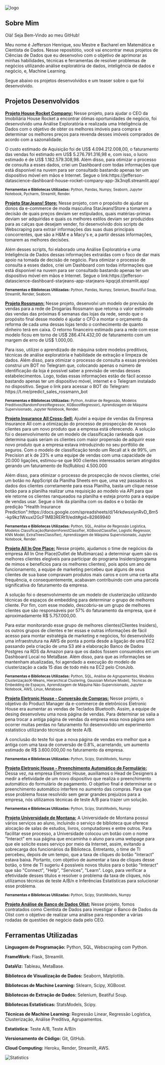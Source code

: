 <img src="https://github.com/jefferson-datascience/jefferson-datascience/blob/main/logo_estudos.jpg" alt="logo" style="zoom: 100%"/>

## Sobre Mim

Olá! Seja Bem-Vindo ao meu GitHub! 

Meu nome é Jefferson Henrique, sou Mestre e Bacharel em Matemática e Cientista de Dados. Nesse repositótio, você vai encontrar meus projetos de Ciências de Dados que eu desenvolvo com o objetivo de aprimorar as minhas habilidades, técnicas e ferramentas de resolver problemas de negócios utilizando análise exploratória de dados, inteligência de dados e negócio, e, Machine Learning. 

Segue abaixo os projetos desenvolvidos e um teaser sobre o que foi desenvolvido.


## Projetos Desenvolvidos


**[Projeto House Rocket Company:](https://github.com/jefferson-datascience/project_insight_house_rocket)** Nesse projeto, para ajudar o CEO da Imobiliária House Rocket a encontrar ótimas oportunidades de negócio, foi desenvolvido uma Análise Exploratória e realizada uma Inteligência de Dados com o objetivo de obter os melhores imóveis para compra e determinar os melhores preços para revenda desses imóveis comprados de acordo com a sazonalidade. 
<p>O custo estimado de Aquisição foi de US$ 4.094.212.008,00, o faturamento das vendas foi estimado em US$ 5.276.791.316,98 e, com isso, o lucro estimado é de US$ 1.182.579.308,98. Além disso, para otimizar o processo de consulta a esses dados, criei um Dashboard com todas informações que está disponível na nuvem para ser consultado bastando apenas ter um dispositivo móvel em mãos e Internet. Segue o link:https://jefferson-datascience-dashboard-house-rocket-company-app-3k3nq6.streamlit.app/</p> 

<sub>**Ferramentas e Bibliotecas Utilizadas:** Python, Pandas, Numpy, Seaborn, Jupyter Notebook, Pycharm, Streamlit, Render.</sub>


**[Projeto StarJeans! Store:](https://github.com/jefferson-datascience/project_starjeans_store)** Nesse projeto, com o propósito de ajudar os donos da e-commerce de moda masculina StarJeans!Store a tomarem a decisão de quais preços deviam ser estipulados, quais matérias-primas deviam ser adquiridas e quais os melhores estilos deviam ser produzidos para as calças que desejam vender, foi desenvolvido dois scripts de Webscraping para extrair informações das suas duas principais concorrentes, que são a H&M e a Macy's e, a partir dessas informações, tomarem as melhores decisões. 
<p>Além desses scripts, foi elaborado uma Análise Exploratória e uma Inteligência de Dados dessas informações extraídas com o foco de dar mais apoio na tomada de decisão de negócio. Para otimizar o processo de consulta a esses dados, criei um Dashboard com todas informações que está disponível na nuvem para ser consultado bastando apenas ter um dispositivo móvel em mãos e Internet. Segue o link:https://jefferson-datascience-dashboard-starjeans-app-starjeans-kpqcjd.streamlit.app/</p>  

<sub>**Ferramentas e Bibliotecas Utilizadas:** Python, Pandas, Numpy, Selenium, Beautiful Soup, Streamlit, Render, Seaborn.</sub>


**[Projeto Rossmann:](https://github.com/jefferson-datascience/project_rossmann)** Nesse projeto, desenvolvi um modelo de previsão de vendas para a rede de Drogarias Rossmann que retorna o valor estimado das vendas das próximas 6 semanas das lojas da rede, sendo que o propósito final desse modelo é ajudar o CFO a montar o orçamento da reforma de cada uma dessas lojas tendo o conhecimento de quanto dinheiro terá em caixa. O retorno financeiro estimado para a rede com esse modelo ficou em torno de US$ 286.474.432,00 de faturamento com um margem de erro de US$ 1.000,00.
  <p>Para isso, utilizei o aprendizado de máquina sobre modelos preditivos, técnicas de análise exploratória e habilidade de extração e limpeza de dados. Além disso, para otimizar o processo de consulta a essas previsões construi um BOT no Telegram que, colocando apenas o número de identificação da loja é possível saber a previsão de vendas desses estabelecimentos. Logo, todas essas informações estão de fácil acesso bastando apenas ter um dispositivo móvel, internet e o Telegram instalado no dispositivo. Segue o link para acessar o BOT do Telegram: https://t.me/predict_sales_rossmann_bot</p> 

<sub>**Ferramentas e Bibliotecas Utilizadas:** Python, Análise de Regessão, Modelos Preditivos(RandomForestRegressor, XGBoostRegressor), Aprendizagem de Máquina Supervisionado, Jupyter Notebook, Render.</sub>


**[Projeto Insurance All Cross-Sell:](https://github.com/jefferson-datascience/project_health_insurance_cross_sell)** Ajudei a equipe de vendas da Empresa Insurance All com a otimização do processo de prospecção de novos clientes para um novo produto que a empresa está oferecendo. A solução foi o desenvolvimento de um modelo de classificação rankeada que determina quais seriam os clientes com maior propensão de adquirir esse novo produto que a empresa estava introduzindo no seu portfólio de seguros. Com o modelo de classificação tendo um Recall at k de 99%, um Precision at k de 23% e uma equipe de vendas com uma capacidade de 20.000 ligações, estimou-se que 900 clientes interessados seriam atingidos gerando um faturamento de Rs(Rublos) 4.500.000
  <p>Além disso, para otimizar o processo de prospecção de novos clientes, criei um botão no AppScript da Planilha Sheets em que, uma vez passados os dados dos clientes corretamente para essa Planilha, basta um clique nesse botão para a planilha realizar uma requisição ao modelo via API para que ele retorne os clientes ranqueados na planilha e esteja pronto para a equipe de vendas usar. Segue o link da planilha com os dados e o botão de predição "Health Insurance Prediction":https://docs.google.com/spreadsheets/d/14rkdwsxiynRvD_Bm5-kp9kz1WxuxI2GcF1MB3RERt1I/edit#gid=82869940</p>
  
<sub>**Ferramentas e Bibliotecas Utilizadas:** Python, SQL, Análise de Regessão Logística, Modelos Classificação(RandomForestClassifier, XGBoostClassifier, Logistic Regressor, KNN Model, ExtraTreesClassifier), Aprendizagem de Máquina Supervisionado, Jupyter Notebook, Render.</sub>

**[Projeto All In One Place:](https://github.com/jefferson-datascience/project_clustering_customers)** Nesse projeto, ajudamos o time de negócios da empresa All In One Place(Outlet de Multimarcas) a determinar quem são os melhores clientes elegíveis para participar do programa Insiders(programa de mimos e benefícios para os melhores clientes), pois após um ano de funcionamento, a equipe de marketing percebeu que alguns de seus clientes de sua base compravam produtos mais caros e com uma certa alta frequência, e consequentemente, acabavam contribuindo com uma parcela significativa do faturamento da empresa.
  <p>A solução foi o desenvolvimento de um modelo de clusterização utilizando técnicas de espaços de embedding para determinar o grupo de melhores cliente. Por fim, com esse modelo, descobriu-se um grupo de melhores clientes que são responsáveis por 57% do faturamento da empresa, que é aproximadamente R$ 5.757.000,00.</p> 
  <p>Para estar monitorando esse grupo de melhores clientes(Clientes Insiders), os outros grupos de clientes e ter essas e outras informações de fácil acesso para montar estratégia de marketing e negócios, foi desenvolvido uma infraestrutura na AWS de ponta a ponta desde a ligação de uma EC2 passando pela criação de uma S3 até a elaboração Banco de Dados Postgres na RDS da Amazon para que os dados fossem consumidos em um Dashboard Local no MetaBase. Além disso, para que as informações se mantenham atualizadas, foi agendado a execução do modelo de clusterização a cada 15 dias de todo mês na EC2 pelo CronJob.</p>
  
 <sub>**Ferramentas e Bibliotecas Utilizadas:** Python, SQL, Análise de Agrupamentos, Modelos Clusterização(K-Means, Hierarchical Clustering, Gaussian Mixture Model), Técnicas de Embedding de Espaços, Aprendizagem de Máquina Não-Supervisionado, Jupyter Notebook, AWS, Linux, Metabase.</sub>
  

**[Projeto Eletronic House - Conversão de Compras:](https://github.com/jefferson-datascience/project_eletronic_house/tree/main/conversion_page)** Nesse projeto, o objetivo do Product Manager da e-commerce de eletrônicos Eletronic House era aumentar as vendas de Teclados Bluetooth. Assim, a equipe de desing desenvolveu uma nova página de vendas. Para determinar se valia a pena trocar a antiga página de vendas da empresa essa nova página sem ocorrer muitas perdas no faturamento foi desenvovlido um experimento estatístico utilizando técnicas de teste A/B. 
<p>A conclusão do teste foi que a nova página de vendas era melhor que a antiga com uma taxa de conversão de 0.8%, acarretando, um aumento estimado de R$ 3.600.000,00 no faturamento da empresa.</p> 

<sub>**Ferramentas e Bibliotecas Utilizadas:** Python, Scipy, StatsModels, Numpy</sub>


**[Projeto Eletronic House - Preenchimento Automático de Formulário:](https://github.com/jefferson-datascience/project_eletronic_house/tree/main/conversao_formulario_pagamento)** Dessa vez, na empresa Eletronic House, auxiliamos o Head de Designers a medir a efetividade de um novo dispositivo que realiza o preenchimento automático do formulário de pagamento. O objetivo final é determinar se o preenchimento automático interfere no aumento das compras. Para que esse problema fosse resolvido sem gerar grandes prejuízos para a empresa, nós utilizamos técnicas de teste A/B para trazer um solução.

<sub>**Ferramentas e Bibliotecas Utilizadas:** Python, Scipy, StatsModels, Numpy</sub>


**[Projeto Universidade de Montana:](https://github.com/jefferson-datascience/project_university_montana)** A Universidade de Montana possui vários serviços ao aluno, incluindo o serviço de biblioteca que oferece alocação de salas de estudos, livros, computadores e entre outros. Para facilitar esse processo, a Universidade colocou um botão com o nome "Interact" em sua página que encaminha o aluno para uma webpage para que ele solicite esses serviço por meio da Internet, assim, evitando a sobrecarga dos funcionários da Biblioteca. Entretanto, o time de TI percebeu, depois de um tempo, que a taxa de cliques do botão "Interact" estava baixa.
Portanto, com objetivo de aumentar a taxa de cliques desse botão, o time de TI sugeriu 4 possíveis novos títulos para o botão "Interact" que são "Connect", "Help", "Services", "Learn". Logo, para verificar a efetividade desses títulos e resolver o problema da taxa de cliques, nós utilizamos técnicas de teste A/B/n e Inferências Estatísticas para solucionar esse problema.

<sub>**Ferramentas e Bibliotecas Utilizadas:** Python, Scipy, StatsModels, Numpy</sub>


**[Projeto Análise de Banco de Dados Olist:](https://github.com/jefferson-datascience/project_sql_analysis)** Nesse projeto, fomos contratados como Cientista de Dados para investigar o Banco de Dados da Olist com o objetivo de realizar uma análise para responder a várias rodadas de questões de negócio dada pelo CEO.


## Ferramentas Utilizadas

**Linguagem de Programação:** Python, SQL, Webscraping com Python.

**FrameWork:** Flask, Streamlit.

**DataViz:** Tableau, MetaBase.

**Biblioteca de Visualização de Dados:** Seaborn, Matplotlib.

**Bibliotecas de Machine Learning:** Sklearn, Scipy, XGBoost.

**Bibliotecas de Extração de Dados:** Selenium, Beatiful Soup.

**Bibliotecas Estatísticas:** StatsModels, Scipy.

**Técnicas de Machine Learning:** Regressão Linear, Regressão Logística, Clusterização, Análise Preditiva, Agrupamentos.

**Estatística:** Teste A/B, Teste A/B/n

**Versionamento de Código:** Git, GitHub.

**Cloud Computing:** Heroku, Render, Streamlit, AWS.


![Statistics](https://github-readme-stats.vercel.app/api?username=jefferson-datascience&count_private=true)
